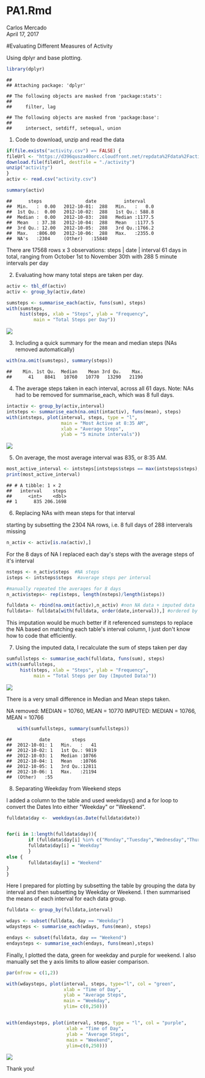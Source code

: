 # PA1.Rmd
Carlos Mercado  
April 17, 2017  



#Evaluating Different Measures of Activity 

Using dplyr and base plotting. 

```r
library(dplyr)
```

```
## 
## Attaching package: 'dplyr'
```

```
## The following objects are masked from 'package:stats':
## 
##     filter, lag
```

```
## The following objects are masked from 'package:base':
## 
##     intersect, setdiff, setequal, union
```

1. Code to download, unzip and read the data 


```r
if(file.exists("activity.csv") == FALSE) {
fileUrl <- "https://d396qusza40orc.cloudfront.net/repdata%2Fdata%2Factivity.zip" 
download.file(fileUrl, destfile = "./activity")
unzip("activity")
}
activ <- read.csv("activity.csv")

summary(activ)
```

```
##      steps                date          interval     
##  Min.   :  0.00   2012-10-01:  288   Min.   :   0.0  
##  1st Qu.:  0.00   2012-10-02:  288   1st Qu.: 588.8  
##  Median :  0.00   2012-10-03:  288   Median :1177.5  
##  Mean   : 37.38   2012-10-04:  288   Mean   :1177.5  
##  3rd Qu.: 12.00   2012-10-05:  288   3rd Qu.:1766.2  
##  Max.   :806.00   2012-10-06:  288   Max.   :2355.0  
##  NA's   :2304     (Other)   :15840
```

There are 17568 rows x 3 observations: steps | date  |  interval 
61 days in total, ranging from October 1st to November 30th with 288 5 minute intervals per day

2. Evaluating how many total steps are taken per day. 


```r
activ <- tbl_df(activ)
activ <- group_by(activ,date)

sumsteps <- summarise_each(activ, funs(sum), steps) 
with(sumsteps, 
     hist(steps, xlab = "Steps", ylab = "Frequency", 
          main = "Total Steps per Day"))
```

![](PA1_template_files/figure-html/unnamed-chunk-3-1.png)<!-- -->

3. Including a quick summary for the mean and median steps (NAs removed automatically) 


```r
with(na.omit(sumsteps), summary(steps))
```

```
##    Min. 1st Qu.  Median    Mean 3rd Qu.    Max. 
##      41    8841   10760   10770   13290   21190
```

4. The average steps taken in each interval, across all 61 days. 
 Note: NAs had to be removed for summarise_each, which was 8 full days.
 

```r
intactiv <- group_by(activ,interval)
intsteps <- summarise_each(na.omit(intactiv), funs(mean), steps) 
with(intsteps, plot(interval, steps, type = "l", 
                    main = "Most Active at 8:35 AM",
                    xlab = "Average Steps",
                    ylab = "5 minute intervals"))
```

![](PA1_template_files/figure-html/unnamed-chunk-5-1.png)<!-- -->

5. On average, the most average interval was 835, or 8:35 AM. 


```r
most_active_interval <- intsteps[intsteps$steps == max(intsteps$steps),]
print(most_active_interval)
```

```
## # A tibble: 1 × 2
##   interval    steps
##      <int>    <dbl>
## 1      835 206.1698
```


6. Replacing NAs with mean steps for that interval  

starting by subsetting the 2304 NA rows, i.e. 8 full days of 288 interverals missing


```r
n_activ <- activ[is.na(activ),]
```

For the 8 days of NA I replaced each day's steps with the average steps of it's interval 


```r
nsteps <- n_activ$steps  #NA steps 
isteps <- intsteps$steps  #average steps per interval 

#manually repeated the averages for 8 days
n_activ$steps<- rep(isteps, length(nsteps)/length(isteps)) 

fulldata <- rbind(na.omit(activ),n_activ) #non NA data + imputed data 
fulldata<- fulldata[with(fulldata, order(date,interval)),] #ordered by date and interval 
```

This imputation would be much better if it referenced sumsteps to replace the NA based 
on matching each table's interval column, I just don't know how to code that efficiently.

7. Using the imputed data, I recalculate the sum of steps taken per day


```r
sumfullsteps <- summarise_each(fulldata, funs(sum), steps) 
with(sumfullsteps, 
     hist(steps, xlab = "Steps", ylab = "Frequency", 
          main = "Total Steps per Day (Imputed Data)"))
```

![](PA1_template_files/figure-html/unnamed-chunk-9-1.png)<!-- -->
  
  There is a very small difference in Median and Mean steps taken. 

NA removed:  MEDIAN = 10760, MEAN = 10770 
IMPUTED: MEDIAN = 10766, MEAN = 10766 

```r
    with(sumfullsteps, summary(sumfullsteps))
```

```
##          date        steps      
##  2012-10-01: 1   Min.   :   41  
##  2012-10-02: 1   1st Qu.: 9819  
##  2012-10-03: 1   Median :10766  
##  2012-10-04: 1   Mean   :10766  
##  2012-10-05: 1   3rd Qu.:12811  
##  2012-10-06: 1   Max.   :21194  
##  (Other)   :55
```

8. Separating Weekday from Weekend steps 

I added a column to the table and used weekdays() and a for loop to convert the Dates 
Into either "Weekday" or "Weekend". 

```r
fulldata$day <-  weekdays(as.Date(fulldata$date))


for(i in 1:length(fulldata$day)){ 
        if (fulldata$day[i] %in% c("Monday","Tuesday","Wednesday","Thursday","Friday")) { 
        fulldata$day[i] = "Weekday"
        }
else {
        fulldata$day[i] = "Weekend"
}
}
```

Here I prepared for plotting by subsetting the table by grouping the data by interval and then 
subsetting by Weekday or Weekend. I then summarised the means of each interval for each data group. 


```r
fulldata <- group_by(fulldata,interval)

wdays <- subset(fulldata, day == "Weekday")
wdaysteps <- summarise_each(wdays, funs(mean), steps)

endays <- subset(fulldata, day == "Weekend")
endaysteps <- summarise_each(endays, funs(mean),steps)
```

Finally, I plotted the data, green for weekday and purple for weekend. I also manually set the 
y axis limits to allow easier comparison. 


```r
par(mfrow = c(1,2))

with(wdaysteps, plot(interval, steps, type="l", col = "green",
                     xlab = "Time of Day",
                     ylab = "Average Steps",
                     main = "Weekday",
                     ylim= c(0,250)))


with(endaysteps, plot(interval, steps, type = "l", col = "purple",
                      xlab = "Time of Day",
                      ylab = "Average Steps",
                      main = "Weekend",
                      ylim=c(0,250)))
```

![](PA1_template_files/figure-html/unnamed-chunk-13-1.png)<!-- -->

Thank you!     
    
